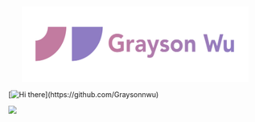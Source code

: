 <p align="center">
  <img src="https://raw.githubusercontent.com/graysonnwu/graysonnwu/master/GW.svg" width="450" height="150">
</p>	

[![Hi there](https://readme-typing-svg.herokuapp.com?color=3080ec&vCenter=true&lines=施工中，咚咚咚🪓......;敬请期待.......)](https://github.com/Graysonnwu)

![](https://komarev.com/ghpvc/?username=Graysonnwu&color=C27BA0)
